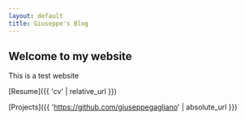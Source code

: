 ```yaml
---
layout: default
title: Giuseppe's Blog
---
```


## Welcome to my website
This is a test website

[Resume]({{ 'cv' | relative_url }})



[Projects]({{ 'https://github.com/giuseppegagliano' | absolute_url }})
